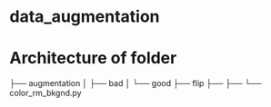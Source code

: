 # data_augmentation
# Architecture of folder 
├── augmentation
│   ├── bad
│   └── good
├── flip
├──
├──
└── color_rm_bkgnd.py
